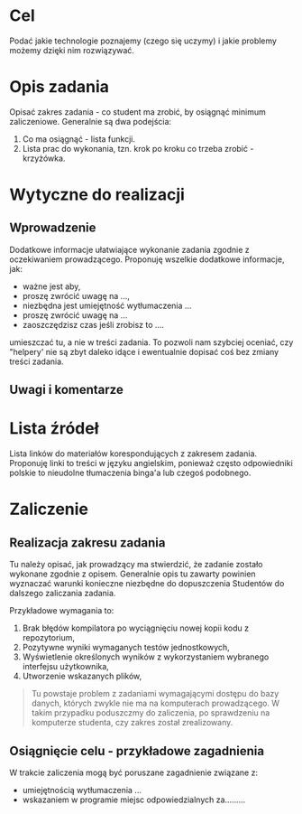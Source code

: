 # Cel

Podać jakie technologie poznajemy (czego się uczymy) i jakie problemy możemy dzięki nim rozwiązywać.

# Opis zadania

Opisać zakres zadania - co student ma zrobić, by osiągnąć minimum zaliczeniowe. Generalnie są dwa podejścia:

1. Co ma osiągnąć - lista funkcji. 
2. Lista prac do wykonania, tzn. krok po kroku co trzeba zrobić - krzyżówka.

# Wytyczne do realizacji

## Wprowadzenie

Dodatkowe informacje ułatwiające wykonanie zadania zgodnie z oczekiwaniem prowadzącego. Proponuję wszelkie dodatkowe informacje, jak:
* ważne jest aby,
* proszę zwrócić uwagę na ...,
* niezbędna jest umiejętność wytłumaczenia ...
* proszę zwrócić uwagę na ...
* zaoszczędzisz czas jeśli zrobisz to .... 

umieszczać tu, a nie w treści zadania. To pozwoli nam szybciej oceniać, czy "helpery' nie są zbyt daleko idące i ewentualnie dopisać coś bez zmiany treści zadania.

## Uwagi i komentarze

# Lista źródeł

Lista linków do materiałów korespondujących z zakresem zadania. Proponuję linki to treści w języku angielskim, ponieważ często odpowiedniki polskie to nieudolne tłumaczenia binga'a lub czegoś podobnego. 

# Zaliczenie

## Realizacja zakresu zadania

Tu należy opisać, jak prowadzący ma stwierdzić, że zadanie zostało wykonane zgodnie z opisem. Generalnie opis tu zawarty powinien wyznaczać warunki konieczne niezbędne do dopuszczenia Studentów do dalszego zaliczania zadania.

Przykładowe wymagania to:

1. Brak błędów kompilatora po wyciągnięciu nowej kopii kodu z repozytorium,
2. Pozytywne wyniki wymaganych testów jednostkowych,
3. Wyświetlenie określonych wyników z wykorzystaniem wybranego interfejsu użytkownika,
4. Utworzenie wskazanych plików,

>Tu powstaje problem z zadaniami wymagającymi dostępu do bazy danych, których zwykle nie ma na komputerach prowadzącego. W takim przypadku poduszczmy do zaliczenia, po sprawdzeniu na komputerze studenta, czy zakres został zrealizowany.

## Osiągnięcie celu - przykładowe zagadnienia

W trakcie zaliczenia mogą być poruszane zagadnienie związane z:
* umiejętnością wytłumaczenia ...
* wskazaniem w programie miejsc odpowiedzialnych za.........

 